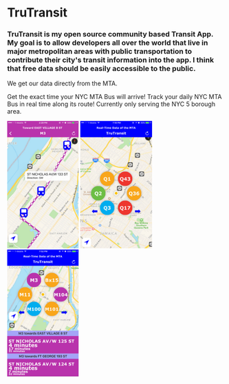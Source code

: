 # TruTransit

### TruTransit is my open source community based Transit App.  My goal is to allow developers all over the world that live in major metropolitan areas with public transportation to contribute their city's transit information into the app. I think that free data should be easily accessible to the public.

We get our data directly from the MTA. 

Get the exact time your NYC MTA Bus will arrive! Track your daily NYC MTA Bus in real time along its route! Currently only serving the NYC 5 borough area.

<div>
<img src="https://github.com/SatbirTanda/TruTransit/blob/master/imgs/ss1.png" width="33%">
<img src="https://github.com/SatbirTanda/TruTransit/blob/master/imgs/ss2.png" width="33%">
<img src="https://github.com/SatbirTanda/TruTransit/blob/master/imgs/ss3.png" width="33%">
</div>
